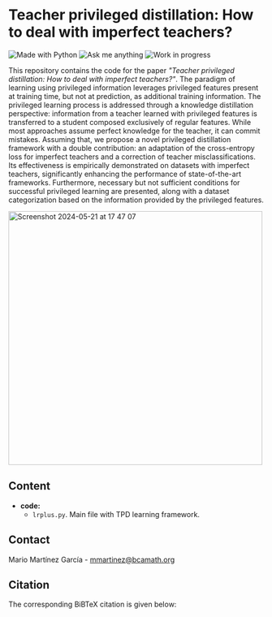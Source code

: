 # Teacher privileged distillation: How to deal with imperfect teachers?

[python-img]: https://img.shields.io/badge/Made%20with-Python-blue
[ama-img]: https://img.shields.io/badge/Ask%20me-anything-yellowgreen
[wip-img]:https://img.shields.io/badge/Work%20in%20progress-8A2BE2

![Made with Python][python-img]
![Ask me anything][ama-img]
![Work in progress][wip-img]

This repository contains the code for the paper _"Teacher privileged distillation: How to deal with imperfect teachers?"_. The paradigm of learning using privileged information leverages privileged features present at training time, but not at prediction, as additional training information. The privileged learning process is addressed through a knowledge distillation perspective: information from a teacher learned with privileged features is transferred to a student composed exclusively of regular features. While most approaches assume perfect knowledge for the teacher, it can commit mistakes. Assuming that, we propose a novel privileged distillation framework with a double contribution: an adaptation of the cross-entropy loss for imperfect teachers and a correction of teacher misclassifications. Its effectiveness is empirically demonstrated on datasets with imperfect teachers, significantly enhancing the performance of state-of-the-art frameworks. Furthermore, necessary but not sufficient conditions for successful privileged learning are presented, along with a dataset categorization based on the information provided by the privileged features.


<img width="500" alt="Screenshot 2024-05-21 at 17 47 07" src="https://github.com/mariomartgarcia/TPD/assets/63496191/e9fb969f-dc0e-437b-8a7f-599717f47da8">

## Content

- **code:**
  - `lrplus.py`. Main file with TPD learning framework.

## Contact

Mario Martínez García - mmartinez@bcamath.org


## Citation

The corresponding BiBTeX citation is given below:

